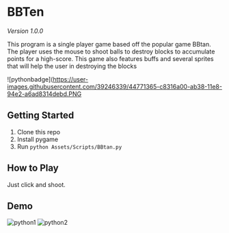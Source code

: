 # BBTen

*Version 1.0.0*

This program is a single player game based off the popular game BBtan. The player uses the mouse to shoot balls to destroy blocks to accumulate points for a high-score. This game also features buffs and several sprites that will help the user in destroying the blocks

![pythonbadge](https://user-images.githubusercontent.com/39246339/44771365-c8316a00-ab38-11e8-94e2-a6ad8314debd.PNG

## Getting Started

1. Clone this repo
2. Install pygame
3. Run `python Assets/Scripts/BBtan.py`


## How to Play

Just click and shoot.


## Demo

![python1](https://user-images.githubusercontent.com/39246339/44771222-6b35b400-ab38-11e8-8bc1-310c40a4a655.PNG)
![python2](https://user-images.githubusercontent.com/39246339/44771230-6e30a480-ab38-11e8-87c5-0f169e6b9de5.PNG)

